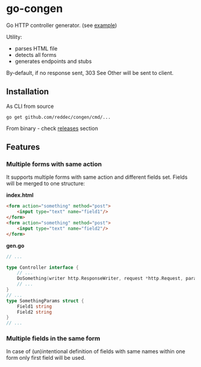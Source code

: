 # go-congen

Go HTTP controller generator. (see [example](example))

Utility:
* parses HTML file
* detects all forms
* generates endpoints and stubs

By-default, if no response sent, 303 See Other will be sent
to client.

## Installation

As CLI from source

    go get github.com/reddec/congen/cmd/...

From binary - check [releases](releases) section 

## Features

### Multiple forms with same action

It supports multiple forms with same action and different fields set.
Fields will be merged to one structure:

**index.html**

```html
<form action="something" method="post">
    <input type="text" name="field1"/>
</form>
<form action="something" method="post">
    <input type="text" name="field2"/>
</form>
```

**gen.go**

```go
// ...

type Controller interface {
    // ...
	DoSomething(writer http.ResponseWriter, request *http.Request, params SomethingParams) error
    // ...
}
// ...
type SomethingParams struct {
	Field1 string
	Field2 string
}
// ...
```

### Multiple fields in the same form

In case of (un)intentional definition of fields with same names within one form
only first field will be used.